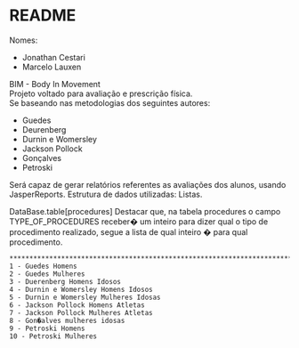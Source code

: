 # README #

Nomes:  
  * Jonathan Cestari  
  * Marcelo Lauxen  
  
BIM - Body In Movement  
 Projeto voltado para avaliação e prescrição física.  
  Se baseando nas metodologias dos seguintes autores:  
   * Guedes  
   * Deurenberg  
   * Durnin e Womersley  
   * Jackson Pollock  
   * Gonçalves  
   * Petroski  
  
 Será capaz de gerar relatórios referentes as avaliações dos alunos, usando JasperReports.
 Estrutura de dados utilizadas: Listas.

 
 
 DataBase.table[procedures]
 	Destacar que, na tabela procedures o campo TYPE_OF_PROCEDURES receber� um 
 	inteiro para dizer qual o tipo de procedimento realizado, segue a lista de
 	qual inteiro � para qual procedimento.
 	
 	***************************************************************************
 	1 - Guedes Homens
 	2 - Guedes Mulheres
 	3 - Duerenberg Homens Idosos
 	4 - Durnin e Womersley Homens Idosos
 	5 - Durnin e Womersley Mulheres Idosas
 	6 - Jackson Pollock Homens Atletas
 	7 - Jackson Pollock Mulheres Atletas
 	8 - Gon�alves mulheres idosas
 	9 - Petroski Homens
 	10 - Petroski Mulheres